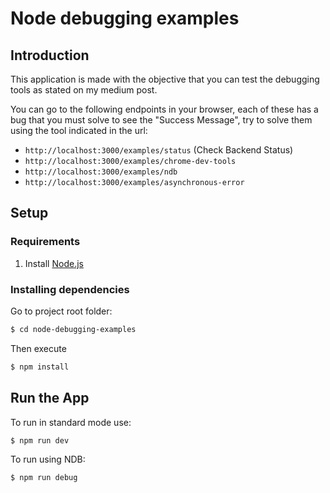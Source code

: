 # Node debugging examples

## Introduction

This application is made with the objective that you can test the debugging tools as stated on my medium post.

You can go to the following endpoints in your browser, each of these has a bug that you must solve to see the "Success Message", try to solve them using the tool indicated in the url:
- `http://localhost:3000/examples/status` (Check Backend Status)
- `http://localhost:3000/examples/chrome-dev-tools`
- `http://localhost:3000/examples/ndb`
- `http://localhost:3000/examples/asynchronous-error`


## Setup

### Requirements

1. Install [Node.js](https://nodejs.org)

### Installing dependencies

Go to project root folder:

```sh
$ cd node-debugging-examples
```
Then execute

```sh
$ npm install
```

## Run the App

To run in standard mode use:
```sh
$ npm run dev
```

To run using NDB:
```sh
$ npm run debug
```

